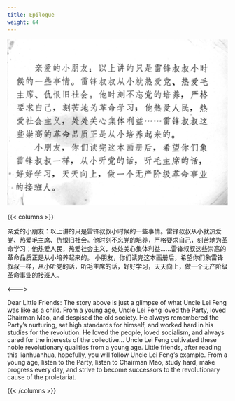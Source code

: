 ```yaml
---
title: Epilogue
weight: 64
---
```


![leifeng page](./../../images/leifeng/seifert0522_lf_0065_0.jpg)

{{< columns >}}

亲爱的小朋友：以上讲的只是雷锋叔叔小时候的一些事情。雷锋叔叔从小就热爱党、热爱毛主席、仇恨旧社会。他时刻不忘党的培养，严格要求自己，刻苦地为革命学习；他热爱人民，热爱社会主义，处处关心集体利益......雷锋叔叔这些崇高的革命品质正是从小培养起来的。
小朋友，你们读完这本画册后，希望你们象雷锋叔叔一样，从小听党的话，听毛主席的话，好好学习，天天向上，做一个无产阶级革命事业的接班人。

<--->

Dear Little Friends: The story above is just a glimpse of what Uncle Lei Feng was like as a child. From a young age, Uncle Lei Feng loved the Party, loved Chairman Mao, and despised the old society. He always remembered the Party’s nurturing, set high standards for himself, and worked hard in his studies for the revolution. He loved the people, loved socialism, and always cared for the interests of the collective… Uncle Lei Feng cultivated these noble revolutionary qualities from a young age.
Little friends, after reading this lianhuanhua, hopefully, you will follow Uncle Lei Feng’s example. From a young age, listen to the Party, listen to Chairman Mao, study hard, make progress every day, and strive to become successors to the revolutionary cause of the proletariat.

{{< /columns >}}
